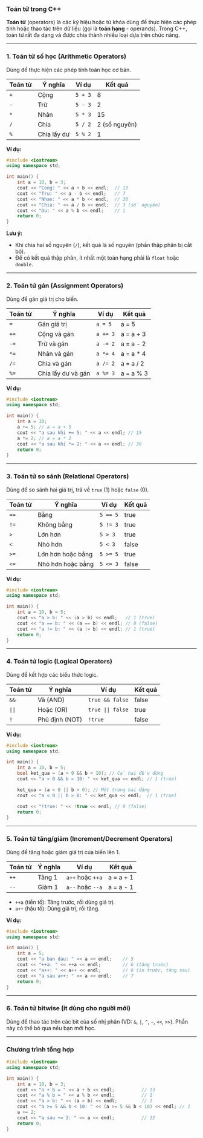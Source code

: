 ### Toán tử trong C++

**Toán tử** (operators) là các ký hiệu hoặc từ khóa dùng để thực hiện các phép tính hoặc thao tác trên dữ liệu (gọi là **toán hạng** - operands). Trong C++, toán tử rất đa dạng và được chia thành nhiều loại dựa trên chức năng.

---

### 1. Toán tử số học (Arithmetic Operators)

Dùng để thực hiện các phép tính toán học cơ bản.

| **Toán tử** | **Ý nghĩa** | **Ví dụ** | **Kết quả**   |
| ----------- | ----------- | --------- | ------------- |
| `+`         | Cộng        | `5 + 3`   | 8             |
| `-`         | Trừ         | `5 - 3`   | 2             |
| `*`         | Nhân        | `5 * 3`   | 15            |
| `/`         | Chia        | `5 / 2`   | 2 (số nguyên) |
| `%`         | Chia lấy dư | `5 % 2`   | 1             |

**Ví dụ:**

```cpp
#include <iostream>
using namespace std;

int main() {
    int a = 10, b = 3;
    cout << "Cong: " << a + b << endl;  // 13
    cout << "Tru: " << a - b << endl;   // 7
    cout << "Nhan: " << a * b << endl;  // 30
    cout << "Chia: " << a / b << endl;  // 3 (số nguyên)
    cout << "Du: " << a % b << endl;    // 1
    return 0;
}
```

**Lưu ý:**

-   Khi chia hai số nguyên (`/`), kết quả là số nguyên (phần thập phân bị cắt bỏ).
-   Để có kết quả thập phân, ít nhất một toán hạng phải là `float` hoặc `double`.

---

### 2. Toán tử gán (Assignment Operators)

Dùng để gán giá trị cho biến.

| **Toán tử** | **Ý nghĩa**        | **Ví dụ** | **Kết quả** |
| ----------- | ------------------ | --------- | ----------- |
| `=`         | Gán giá trị        | `a = 5`   | a = 5       |
| `+=`        | Cộng và gán        | `a += 3`  | a = a + 3   |
| `-=`        | Trừ và gán         | `a -= 2`  | a = a - 2   |
| `*=`        | Nhân và gán        | `a *= 4`  | a = a \* 4  |
| `/=`        | Chia và gán        | `a /= 2`  | a = a / 2   |
| `%=`        | Chia lấy dư và gán | `a %= 3`  | a = a % 3   |

**Ví dụ:**

```cpp
#include <iostream>
using namespace std;

int main() {
    int a = 10;
    a += 5; // a = a + 5
    cout << "a sau khi += 5: " << a << endl; // 15
    a *= 2; // a = a * 2
    cout << "a sau khi *= 2: " << a << endl; // 30
    return 0;
}
```

---

### 3. Toán tử so sánh (Relational Operators)

Dùng để so sánh hai giá trị, trả về `true` (1) hoặc `false` (0).

| **Toán tử** | **Ý nghĩa**       | **Ví dụ** | **Kết quả** |
| ----------- | ----------------- | --------- | ----------- |
| `==`        | Bằng              | `5 == 5`  | true        |
| `!=`        | Không bằng        | `5 != 3`  | true        |
| `>`         | Lớn hơn           | `5 > 3`   | true        |
| `<`         | Nhỏ hơn           | `5 < 3`   | false       |
| `>=`        | Lớn hơn hoặc bằng | `5 >= 5`  | true        |
| `<=`        | Nhỏ hơn hoặc bằng | `5 <= 3`  | false       |

**Ví dụ:**

```cpp
#include <iostream>
using namespace std;

int main() {
    int a = 10, b = 5;
    cout << "a > b: " << (a > b) << endl;   // 1 (true)
    cout << "a == b: " << (a == b) << endl; // 0 (false)
    cout << "a != b: " << (a != b) << endl; // 1 (true)
    return 0;
}
```

---

### 4. Toán tử logic (Logical Operators)

Dùng để kết hợp các biểu thức logic.

| **Toán tử** | **Ý nghĩa**    | **Ví dụ**         | **Kết quả** |
| ----------- | -------------- | ----------------- | ----------- |
| `&&`        | Và (AND)       | `true && false`   | false       |
| `\|\|`      | Hoặc (OR)      | `true \|\| false` | true        |
| `!`         | Phủ định (NOT) | `!true`           | false       |

**Ví dụ:**

```cpp
#include <iostream>
using namespace std;

int main() {
    int a = 10, b = 5;
    bool ket_qua = (a > 0 && b < 10); // Cả hai đều đúng
    cout << "a > 0 && b < 10: " << ket_qua << endl; // 1 (true)

    ket_qua = (a < 0 || b > 0); // Một trong hai đúng
    cout << "a < 0 || b > 0: " << ket_qua << endl;  // 1 (true)

    cout << "!true: " << !true << endl; // 0 (false)
    return 0;
}
```

---

### 5. Toán tử tăng/giảm (Increment/Decrement Operators)

Dùng để tăng hoặc giảm giá trị của biến lên 1.

| **Toán tử** | **Ý nghĩa** | **Ví dụ**        | **Kết quả** |
| ----------- | ----------- | ---------------- | ----------- |
| `++`        | Tăng 1      | `a++` hoặc `++a` | a = a + 1   |
| `--`        | Giảm 1      | `a--` hoặc `--a` | a = a - 1   |

-   `++a` (tiền tố): Tăng trước, rồi dùng giá trị.
-   `a++` (hậu tố): Dùng giá trị, rồi tăng.

**Ví dụ:**

```cpp
#include <iostream>
using namespace std;

int main() {
    int a = 5;
    cout << "a ban dau: " << a << endl;    // 5
    cout << "++a: " << ++a << endl;        // 6 (tăng trước)
    cout << "a++: " << a++ << endl;        // 6 (in trước, tăng sau)
    cout << "a sau a++: " << a << endl;    // 7
    return 0;
}
```

---

### 6. Toán tử bitwise (ít dùng cho người mới)

Dùng để thao tác trên các bit của số nhị phân (VD: `&`, `|`, `^`, `~`, `<<`, `>>`). Phần này có thể bỏ qua nếu bạn mới học.

---

### Chương trình tổng hợp

```cpp
#include <iostream>
using namespace std;

int main() {
    int a = 10, b = 3;
    cout << "a + b = " << a + b << endl;          // 13
    cout << "a % b = " << a % b << endl;          // 1
    cout << "a > b: " << (a > b) << endl;         // 1
    cout << "a >= 5 && b < 10: " << (a >= 5 && b < 10) << endl; // 1
    a += 2;
    cout << "a sau += 2: " << a << endl;          // 12
    return 0;
}
```
